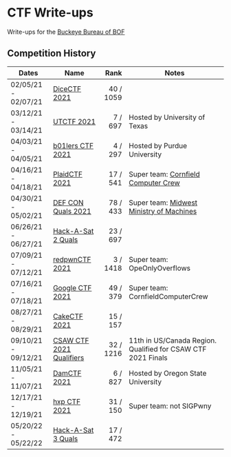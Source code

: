 # CTF Write-ups

Write-ups for the [Buckeye Bureau of BOF](https://ctftime.org/team/144581)

## Competition History

| Dates               | Name                       |      Rank | Notes                                                        |
|---------------------|----------------------------|----------:|--------------------------------------------------------------|
| 02/05/21 - 02/07/21 | [DiceCTF 2021]             | 40 / 1059 |                                                              |
| 03/12/21 - 03/14/21 | [UTCTF 2021]               |   7 / 697 | Hosted by University of Texas                                |
| 04/03/21 - 04/05/21 | [b01lers CTF 2021]         |   4 / 297 | Hosted by Purdue University                                  |
| 04/16/21 - 04/18/21 | [PlaidCTF 2021]            |  17 / 541 | Super team: [Cornfield Computer Crew]                        |
| 04/30/21 - 05/02/21 | [DEF CON Quals 2021]       |  78 / 433 | Super team: [Midwest Ministry of Machines]                   |
| 06/26/21 - 06/27/21 | [Hack-A-Sat 2 Quals]       |  23 / 697 |                                                              |
| 07/09/21 - 07/12/21 | [redpwnCTF 2021]           |  3 / 1418 | Super team: OpeOnlyOverflows                                 |
| 07/16/21 - 07/18/21 | [Google CTF 2021]          |  49 / 379 | Super team: CornfieldComputerCrew                            |
| 08/27/21 - 08/29/21 | [CakeCTF 2021]             |  15 / 157 |                                                              |
| 09/10/21 - 09/12/21 | [CSAW CTF 2021 Qualifiers] | 32 / 1216 | 11th in US/Canada Region. Qualified for CSAW CTF 2021 Finals |
| 11/05/21 - 11/07/21 | [DamCTF 2021]              |   6 / 827 | Hosted by Oregon State University                            |
| 12/17/21 - 12/19/21 | [hxp CTF 2021]             |  31 / 150 | Super team: not SIGPwny                                      |
| 05/20/22 - 05/22/22 | [Hack-A-Sat 3 Quals]       |  17 / 472 |                                                              |


[DiceCTF 2021]: https://github.com/qxxxb/ctf/tree/master/2021/dice_ctf
[UTCTF 2021]: 2021/utctf/
[b01lers CTF 2021]: 2021/b01lers_ctf/
[PlaidCTF 2021]: 2021/plaidctf/
[DEF CON Quals 2021]: 2021/def_con_quals/
[Hack-A-Sat 2 Quals]: 2021/hack_a_sat/
[redpwnCTF 2021]: 2021/redpwn_ctf/
[Google CTF 2021]: 2021/google_ctf/
[Cornfield Computer Crew]: https://ctftime.org/team/11464
[Midwest Ministry of Machines]: https://ctftime.org/team/27763
[CakeCTF 2021]: 2021/cakectf/
[CSAW CTF 2021 Qualifiers]: 2021/csaw_quals/
[DamCTF 2021]: 2021/dam_ctf/
[hxp CTF 2021]: 2021/hxp_ctf/
[Hack-A-Sat 3 Quals]: 2022/hack_a_sat/
